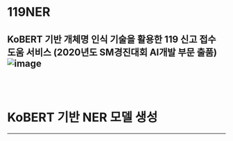 # 119NER
KoBERT 기반 개체명 인식 기술을 활용한 119 신고 접수 도움 서비스
(2020년도 SM경진대회 AI개발 부문 출품)
![image](https://user-images.githubusercontent.com/46772883/101274455-8f859e00-37e1-11eb-989b-a3685111178b.png)
---
<br>
<br>

# KoBERT 기반 NER 모델 생성
---
